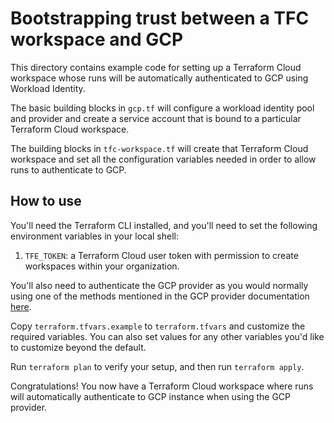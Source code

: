 # Bootstrapping trust between a TFC workspace and GCP

This directory contains example code for setting up a Terraform Cloud workspace whose runs will be automatically authenticated to GCP using Workload Identity.

The basic building blocks in `gcp.tf` will configure a workload identity pool and provider and create a service account that is bound to a particular Terraform Cloud workspace.

The building blocks in `tfc-workspace.tf` will create that Terraform Cloud workspace and set all the configuration variables needed in order to allow runs to authenticate to GCP.

## How to use

You'll need the Terraform CLI installed, and you'll need to set the following environment variables in your local shell:

1. `TFE_TOKEN`: a Terraform Cloud user token with permission to create workspaces within your organization.

You'll also need to authenticate the GCP provider as you would normally using one of the methods mentioned in the GCP provider documentation [here](https://registry.terraform.io/providers/hashicorp/google/latest/docs/guides/getting_started#adding-credentials).

Copy `terraform.tfvars.example` to `terraform.tfvars` and customize the required variables. You can also set values for any other variables you'd like to customize beyond the default.

Run `terraform plan` to verify your setup, and then run `terraform apply`.

Congratulations! You now have a Terraform Cloud workspace where runs will automatically authenticate to GCP instance when using the GCP provider.